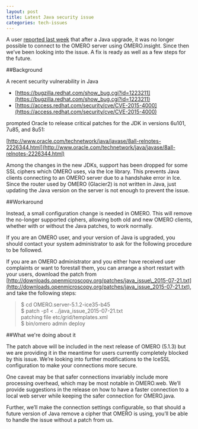 ```yaml
---
layout: post
title: Latest Java security issue
categories: tech-issues
---
```


A user [reported last week](https://www.openmicroscopy.org/community/viewtopic.php?f=5&t=7856) that
after a Java upgrade, it was no longer possible to connect to the OMERO server
using OMERO.insight. Since then we’ve been looking into the issue. A fix is
ready as well as a few steps for the future.

##Background

A recent security vulnerability in Java

- [https://bugzilla.redhat.com/show_bug.cgi?id=1223211](https://bugzilla.redhat.com/show_bug.cgi?id=1223211)
- [https://access.redhat.com/security/cve/CVE-2015-4000](https://access.redhat.com/security/cve/CVE-2015-4000)

prompted Oracle to release critical patches for the JDK in versions 6u101,
7u85, and 8u51:

[http://www.oracle.com/technetwork/java/javase/8all-relnotes-2226344.html](http://www.oracle.com/technetwork/java/javase/8all-relnotes-2226344.html)

Among the changes in the new JDKs, support has been dropped for some SSL
ciphers which OMERO uses, via the Ice library. This prevents Java clients
connecting to an OMERO server due to a handshake error in Ice. Since the
router used by OMERO (Glacier2) is not written in Java, just updating the Java
version on the server is not enough to prevent the issue.

##Workaround

Instead, a small configuration change is needed in OMERO. This will remove the
no-longer supported ciphers, allowing both old and new OMERO clients, whether
with or without the Java patches, to work normally.

If you are an OMERO user, and your version of Java is upgraded, you should
contact your system administrator to ask for the following procedure to be
followed.

If you are an OMERO administrator and you either have received user complaints
or want to forestall them, you can arrange a short restart with your users,
download the patch from
[http://downloads.openmicroscopy.org/patches/java_issue\_2015-07-21.txt](http://downloads.openmicroscopy.org/patches/java_issue_2015-07-21.txt), and
take the following steps:

>$ cd OMERO.server-5.1.2-ice35-b45  
>$ patch -p1 < ../java_issue_2015-07-21.txt  
>patching file etc/grid/templates.xml  
>$ bin/omero admin deploy

##What we're doing about it

The patch above will be included in the next release of OMERO (5.1.3) but we
are providing it in the meantime for users currently completely blocked by
this issue. We’re looking into further modifications to the IceSSL
configuration to make your connections more secure.

One caveat may be that safer connections invariably include more processing
overhead, which may be most notable in OMERO.web. We’ll provide suggestions in
the release on how to have a faster connection to a local web server while
keeping the safer connection for OMERO.java.

Further, we’ll make the connection settings configurable, so that should a
future version of Java remove a cipher that OMERO is using, you’ll be able to
handle the issue without a patch from us.

